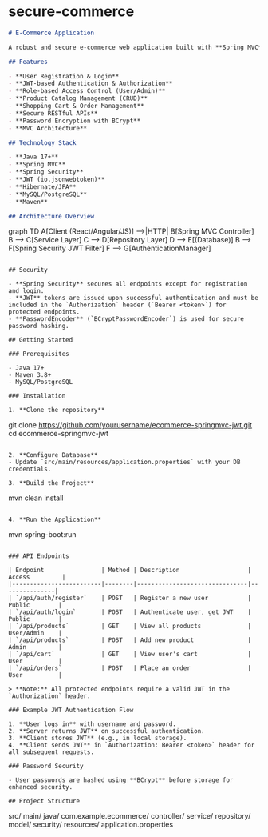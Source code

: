 # secure-commerce
```markdown
# E-Commerce Application

A robust and secure e-commerce web application built with **Spring MVC** and **Spring Security** using **JWT (JSON Web Token)** for stateless authentication.

## Features

- **User Registration & Login**
- **JWT-based Authentication & Authorization**
- **Role-based Access Control (User/Admin)**
- **Product Catalog Management (CRUD)**
- **Shopping Cart & Order Management**
- **Secure RESTful APIs**
- **Password Encryption with BCrypt**
- **MVC Architecture**

## Technology Stack

- **Java 17+**
- **Spring MVC**
- **Spring Security**
- **JWT (io.jsonwebtoken)**
- **Hibernate/JPA**
- **MySQL/PostgreSQL**
- **Maven**

## Architecture Overview

```

graph TD
A[Client (React/Angular/JS)] -->|HTTP| B[Spring MVC Controller]
B --> C[Service Layer]
C --> D[Repository Layer]
D --> E[(Database)]
B --> F[Spring Security JWT Filter]
F --> G[AuthenticationManager]

```

## Security

- **Spring Security** secures all endpoints except for registration and login.
- **JWT** tokens are issued upon successful authentication and must be included in the `Authorization` header (`Bearer <token>`) for protected endpoints.
- **PasswordEncoder** (`BCryptPasswordEncoder`) is used for secure password hashing.

## Getting Started

### Prerequisites

- Java 17+
- Maven 3.8+
- MySQL/PostgreSQL

### Installation

1. **Clone the repository**
```

git clone https://github.com/yourusername/ecommerce-springmvc-jwt.git
cd ecommerce-springmvc-jwt

```

2. **Configure Database**
- Update `src/main/resources/application.properties` with your DB credentials.

3. **Build the Project**
```

mvn clean install

```

4. **Run the Application**
```

mvn spring-boot:run

```

### API Endpoints

| Endpoint                | Method | Description                   | Access         |
|-------------------------|--------|-------------------------------|---------------|
| `/api/auth/register`    | POST   | Register a new user           | Public        |
| `/api/auth/login`       | POST   | Authenticate user, get JWT    | Public        |
| `/api/products`         | GET    | View all products             | User/Admin    |
| `/api/products`         | POST   | Add new product               | Admin         |
| `/api/cart`             | GET    | View user's cart              | User          |
| `/api/orders`           | POST   | Place an order                | User          |

> **Note:** All protected endpoints require a valid JWT in the `Authorization` header.

### Example JWT Authentication Flow

1. **User logs in** with username and password.
2. **Server returns JWT** on successful authentication.
3. **Client stores JWT** (e.g., in local storage).
4. **Client sends JWT** in `Authorization: Bearer <token>` header for all subsequent requests.

### Password Security

- User passwords are hashed using **BCrypt** before storage for enhanced security.

## Project Structure

```

src/
main/
java/
com.example.ecommerce/
controller/
service/
repository/
model/
security/
resources/
application.properties

```
